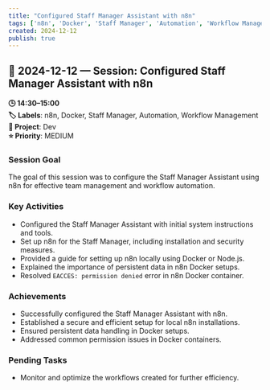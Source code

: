 ```yaml
---
title: "Configured Staff Manager Assistant with n8n"
tags: ['n8n', 'Docker', 'Staff Manager', 'Automation', 'Workflow Management']
created: 2024-12-12
publish: true
---
```


## 📅 2024-12-12 — Session: Configured Staff Manager Assistant with n8n

**🕒 14:30–15:00**  
**🏷️ Labels**: n8n, Docker, Staff Manager, Automation, Workflow Management  
**📂 Project**: Dev  
**⭐ Priority**: MEDIUM  


### Session Goal
The goal of this session was to configure the Staff Manager Assistant using n8n for effective team management and workflow automation.

### Key Activities
- Configured the Staff Manager Assistant with initial system instructions and tools.
- Set up n8n for the Staff Manager, including installation and security measures.
- Provided a guide for setting up n8n locally using Docker or Node.js.
- Explained the importance of persistent data in n8n Docker setups.
- Resolved `EACCES: permission denied` error in n8n Docker container.

### Achievements
- Successfully configured the Staff Manager Assistant with n8n.
- Established a secure and efficient setup for local n8n installations.
- Ensured persistent data handling in Docker setups.
- Addressed common permission issues in Docker containers.

### Pending Tasks
- Monitor and optimize the workflows created for further efficiency.
